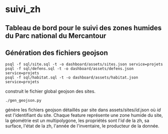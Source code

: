 # suivi_zh
## Tableau de bord pour le suivi des zones humides du Parc national du Mercantour


## Génération des fichiers geojson

```shell
psql -f sql/site.sql -t -o dashboard/assets/sites.json service=projets
psql -f sql/defens.sql -t -o dashboard/assets/defens.json service=projets
psql -f sql/habitat.sql -t -o dashboard/assets/habitat.json service=projets

```
construit le fichier global geojson des sites.

```shell
./gen_geojson.py
````
 génère les fichiers geojson détaillés par site dans assets/sites/*id*.json où *id* est l'identifiant du site. 
 Chaque feature représente une zone humide du site, la géométrie est un multipolygone, les propriétés sont  l'*id* de la zh, sa surface, l'état de la zh, l'année de l'inventaire, le producteur de la donnée.